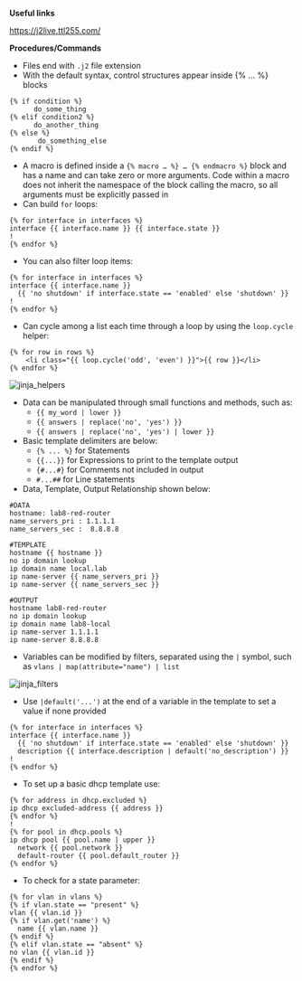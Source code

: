 **Useful links**

https://j2live.ttl255.com/

**Procedures/Commands**

- Files end with ``.j2`` file extension
- With the default syntax, control structures appear inside {% ... %} blocks
```jinja
{% if condition %} 
      do_some_thing 
{% elif condition2 %} 
      do_another_thing 
{% else %}
       do_something_else 
{% endif %}
```
- A macro is defined inside a ``{% macro … %} … {% endmacro %}`` block and has a name and can take zero or more arguments. Code within a macro does not inherit the namespace of the block calling the macro, so all arguments must be explicitly passed in
- Can build ``for`` loops:
```jinja
{% for interface in interfaces %}
interface {{ interface.name }} {{ interface.state }}
!
{% endfor %}
```
- You can also filter loop items:
```jinja
{% for interface in interfaces %}
interface {{ interface.name }} 
  {{ 'no shutdown' if interface.state == 'enabled' else 'shutdown' }}
!
{% endfor %}
```
- Can cycle among a list each time through a loop by using the ``loop.cycle`` helper:
```jinja
{% for row in rows %}
    <li class="{{ loop.cycle('odd', 'even') }}">{{ row }}</li>
{% endfor %}
```
![jinja_helpers](uploads/5c87579c6ba3b7069e0d8e1391881e9e/jinja_helpers.png)
- Data can be manipulated through small functions and methods, such as:
  - ``{{ my_word | lower }}``
  - ``{{ answers | replace('no', 'yes') }}``
  - ``{{ answers | replace('no', 'yes') | lower }}``
- Basic template delimiters are below:
  - ``{% ... %}`` for Statements
  - ``{{...}}`` for Expressions to print to the template output
  - ``{#...#}`` for Comments not included in output
  - ``#...##`` for Line statements
- Data, Template, Output Relationship shown below:
```jinja
#DATA
hostname: lab8-red-router
name_servers_pri : 1.1.1.1
name_servers_sec :  8.8.8.8

#TEMPLATE
hostname {{ hostname }}
no ip domain lookup
ip domain name local.lab
ip name-server {{ name_servers_pri }}
ip name-server {{ name_servers_sec }}

#OUTPUT
hostname lab8-red-router 
no ip domain lookup 
ip domain name lab8-local
ip name-server 1.1.1.1 
ip name-server 8.8.8.8 
```
- Variables can be modified by filters, separated using the ``|`` symbol, such as ``vlans | map(attribute="name") | list``

![jinja_filters](uploads/91d971e0332a67a20a2799844776b8c1/jinja_filters.png)

- Use ``|default('...')`` at the end of a variable in the template to set a value if none provided
```jinja
{% for interface in interfaces %}
interface {{ interface.name }}
  {{ 'no shutdown' if interface.state == 'enabled' else 'shutdown' }}
  description {{ interface.description | default('no_description') }}
!
{% endfor %}
```
- To set up a basic dhcp template use:
```jinja
{% for address in dhcp.excluded %}
ip dhcp excluded-address {{ address }}
{% endfor %}
!
{% for pool in dhcp.pools %}
ip dhcp pool {{ pool.name | upper }}
  network {{ pool.network }}
  default-router {{ pool.default_router }}
{% endfor %}
```
- To check for a state parameter:
```jinja
{% for vlan in vlans %}
{% if vlan.state == "present" %}
vlan {{ vlan.id }}
{% if vlan.get('name') %}
  name {{ vlan.name }}
{% endif %}
{% elif vlan.state == "absent" %}
no vlan {{ vlan.id }}
{% endif %}
{% endfor %}
```